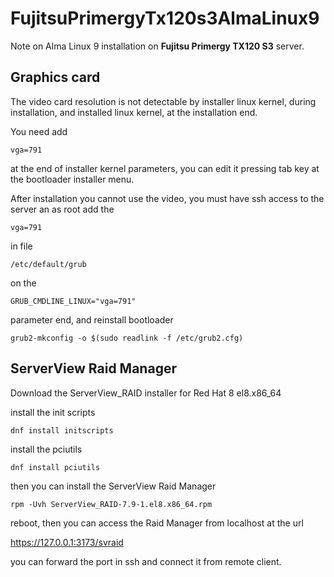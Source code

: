 # FujitsuPrimergyTx120s3AlmaLinux9
Note on Alma Linux 9 installation on **Fujitsu Primergy TX120 S3** server.

## Graphics card

The video card resolution is not detectable by installer linux kernel, during installation, and installed linux kernel, at the installation end.

You need add

`vga=791`

at the end of installer kernel parameters, you can edit it pressing tab key at the bootloader installer menu.

After installation you cannot use the video, you must have ssh access to the server an as root add the

`vga=791`

in file

`/etc/default/grub`

on the

`GRUB_CMDLINE_LINUX="vga=791"`

parameter end, and reinstall bootloader

`grub2-mkconfig -o $(sudo readlink -f /etc/grub2.cfg)`

## ServerView Raid Manager

Download the ServerView_RAID installer for Red Hat 8 el8.x86_64

install the init scripts

`dnf install initscripts`

install the pciutils

`dnf install pciutils`

then you can install the ServerView Raid Manager

`rpm -Uvh ServerView_RAID-7.9-1.el8.x86_64.rpm`

reboot, then you can access the Raid Manager from localhost at the url

https://127.0.0.1:3173/svraid

you can forward the port in ssh and connect it from remote client.
